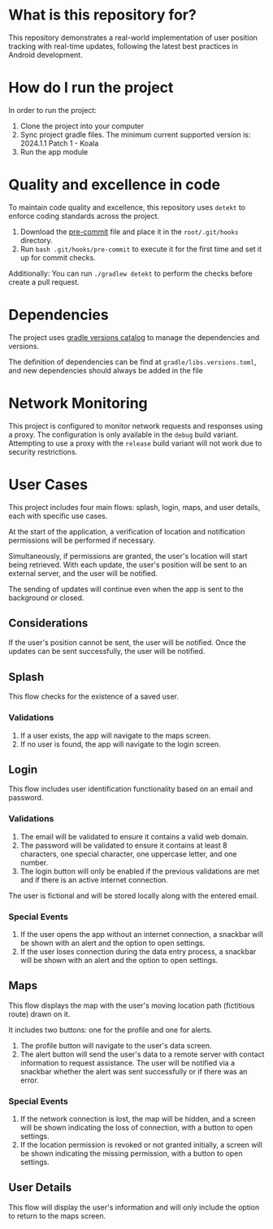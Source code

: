 # What is this repository for?

This repository demonstrates a real-world implementation of user position tracking with real-time
updates, following the latest best practices in Android development.

# How do I run the project

In order to run the project:

1. Clone the project into your computer
2. Sync project gradle files. The minimum current supported version is: 2024.1.1 Patch 1 - Koala
3. Run the app module

# Quality and excellence in code

To maintain code quality and excellence, this repository uses `detekt` to enforce coding standards
across the project.

1. Download
   the [pre-commit](https://drive.google.com/file/d/1ZM5374WPGSeCM8mYaNjf9MGLmdWchCVu/view?usp=sharing)
   file and place it in the `root/.git/hooks` directory.
2. Run `bash .git/hooks/pre-commit` to execute it for the first time and set it up for commit
   checks.

Additionally:
You can run `./gradlew detekt` to perform the checks before create a pull request.

# Dependencies

The project uses [gradle versions catalog](https://docs.gradle.org/current/userguide/platforms.html)
to manage the dependencies and versions.

The definition of dependencies can be find at `gradle/libs.versions.toml`, and new dependencies
should always be added in the file

# Network Monitoring

This project is configured to monitor network requests and responses using a proxy.
The configuration is only available in the `debug` build variant.
Attempting to use a proxy with the `release` build variant will not work due to security
restrictions.

# User Cases

This project includes four main flows: splash, login, maps, and user details, each with specific use
cases.

At the start of the application, a verification of location and notification permissions will be
performed if necessary.

Simultaneously, if permissions are granted, the user's location will start being retrieved. With
each update, the user's position will be sent to an external server, and the user will be notified.

The sending of updates will continue even when the app is sent to the background or closed.

## Considerations

If the user's position cannot be sent, the user will be notified. Once the updates can be sent
successfully, the user will be notified.

## Splash

This flow checks for the existence of a saved user.

### Validations

1. If a user exists, the app will navigate to the maps screen.
2. If no user is found, the app will navigate to the login screen.

## Login

This flow includes user identification functionality based on an email and password.

### Validations

1. The email will be validated to ensure it contains a valid web domain.
2. The password will be validated to ensure it contains at least 8 characters, one special
   character, one uppercase letter, and one number.
3. The login button will only be enabled if the previous validations are met and if there is an
   active internet connection.

The user is fictional and will be stored locally along with the entered email.

### Special Events

1. If the user opens the app without an internet connection, a snackbar will be shown with an alert
   and the option to open settings.
2. If the user loses connection during the data entry process, a snackbar will be shown with an
   alert and the option to open settings.

## Maps

This flow displays the map with the user's moving location path (fictitious route) drawn on it.

It includes two buttons: one for the profile and one for alerts.

1. The profile button will navigate to the user's data screen.
2. The alert button will send the user's data to a remote server with contact information to request
   assistance. The user will be notified via a snackbar whether the alert was sent successfully or
   if there was an error.

### Special Events

1. If the network connection is lost, the map will be hidden, and a screen will be shown indicating
   the loss of connection, with a button to open settings.
2. If the location permission is revoked or not granted initially, a screen will be shown indicating
   the missing permission, with a button to open settings.

## User Details

This flow will display the user's information and will only include the option to return to the maps
screen.
